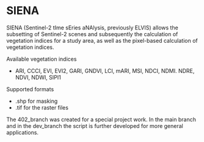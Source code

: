 # SIENA
SIENA (Sentinel-2 tIme sEries aNAlysis, previously ELVIS) allows the subsetting of Sentinel-2 scenes and subsequently the calculation of vegetation indices for a study area, as well as the pixel-based calculation of vegetation indices. 

Available vegetation indices 
- ARI, CCCI, EVI, EVI2, GARI, GNDVI, LCI, mARI, MSI, NDCI, NDMI. NDRE, NDVI, NDWI, SIPI1

Supported formats
- .shp for masking 
- .tif for the raster files 

The 402_branch was created for a special project work. In the main branch and in the dev_branch the script is further developed for more general applications. 

